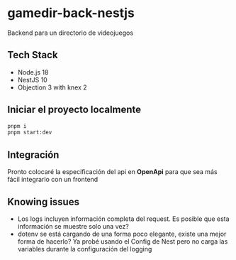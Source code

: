 # gamedir-back-nestjs

Backend para un directorio de videojuegos

## Tech Stack

- Node.js 18
- NestJS 10
- Objection 3 with knex 2

## Iniciar el proyecto localmente
```bash
pnpm i
pnpm start:dev
```

## Integración
Pronto colocaré la especificación del api en **OpenApi** para que sea más fácil integrarlo con un frontend

## Knowing issues
- Los logs incluyen información completa del request. Es posible que esta información se muestre solo una vez?
- dotenv se está cargando de una forma poco elegante, existe una mejor forma de hacerlo? Ya probé usando el Config de Nest pero no carga las variables durante la configuración del logging

